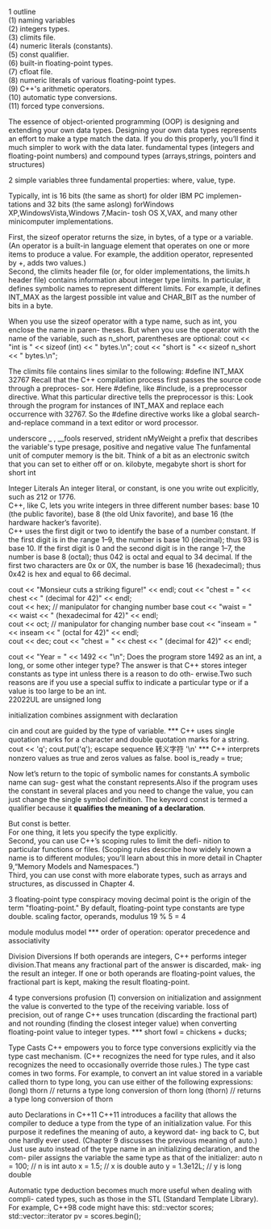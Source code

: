 1 outline  
(1) naming variables   
(2) integers types.   
(3) climits file.  
(4) numeric literals (constants).  
(5) const qualifier.  
(6) built-in floating-point types.  
(7) cfloat file.  
(8) numeric literals of various floating-point types.  
(9) C++'s arithmetic operators.  
(10) automatic type conversions.  
(11) forced type conversions.  

The essence of object-oriented programming (OOP) is designing and extending your own data types. Designing your own data types represents an effort to make a type match the data. If you do this properly, you’ll find it much simpler to work with the data later.
fundamental types (integers and floating-point numbers) and compound types (arrays,strings, pointers and structures)

2 simple variables
three fundamental properties: where, value, type. 

Typically, int is 16 bits (the same as short) for older IBM PC implemen- tations and 32 bits (the same aslong) forWindows XP,WindowsVista,Windows 7,Macin- tosh OS X,VAX, and many other minicomputer implementations.   

First, the sizeof operator returns the size, in bytes, of a type or a variable. (An operator is a built-in language element that operates on one or more items to produce a value. For example, the addition operator, represented by +, adds two values.)   
Second, the climits header file (or, for older implementations, the limits.h header file) contains information about integer type limits. In particular, it defines symbolic names to represent different limits. For example, it defines INT_MAX as the largest possible int value and CHAR_BIT as the number of bits in a byte. 

When you use the sizeof operator with a type name, such as int, you enclose the name in paren- theses. But when you use the operator with the name of the variable, such as n_short, parentheses are optional:
cout << "int is " << sizeof (int) << " bytes.\n"; cout << "short is " << sizeof n_short << " bytes.\n";

The climits file contains lines similar to the following:
#define INT_MAX 32767
Recall that the C++ compilation process first passes the source code through a preproces- sor. Here #define, like #include, is a preprocessor directive. What this particular directive tells the preprocessor is this: Look through the program for instances of INT_MAX and replace each occurrence with 32767. So the #define directive works like a global search- and-replace command in a text editor or word processor.


underscore _ , __fools reserved, strident
nMyWeight a prefix that describes the variable's type
presage, positive and negative value
The funfamental unit of computer memory is the bit.
Think of a bit as an electronic switch that you can set to either off or on.
kilobyte, megabyte
short is short for short int


Integer Literals
An integer literal, or constant, is one you write out explicitly, such as 212 or 1776.    
C++, like C, lets you write integers in three different number bases: base 10 (the public favorite), base 8 (the old Unix favorite), and base 16 (the hardware hacker’s favorite).   
C++ uses the first digit or two to identify the base of a number constant. If the first digit is in the range 1–9, the number is base 10 (decimal); thus 93 is base 10. If the first digit is 0 and the second digit is in the range 1–7, the number is base 8 (octal); thus 042 is octal and equal to 34 decimal. If the first two characters are 0x or 0X, the number is base 16 (hexadecimal); thus 0x42 is hex and equal to 66 decimal.


cout << "Monsieur cuts a striking figure!" << endl;
cout << "chest = " << chest << " (decimal for 42)" << endl;   
cout << hex; // manipulator for changing number base
cout << "waist = " << waist << " (hexadecimal for 42)" << endl;    
cout << oct; // manipulator for changing number base
cout << "inseam = " << inseam << " (octal for 42)" << endl;   
cout << dec;
cout << "chest = " << chest << " (decimal for 42)" << endl;



cout << "Year = " << 1492 << "\n";
Does the program store 1492 as an int, a long, or some other integer type? The answer is that C++ stores integer constants as type int unless there is a reason to do oth- erwise.Two such reasons are if you use a special suffix to indicate a particular type or if a value is too large to be an int.  
22022UL are unsigned long


initialization combines assignment with declaration

cin and cout are guided by the type of variable.
*** C++ uses single quotation marks for a character and double quotation marks for a string.
cout << 'q'; cout.put('q');
escape sequence 转义字符 '\n'
*** C++ interprets nonzero values as true and zeros values as false.
bool is_ready = true;

Now let’s return to the topic of symbolic names for constants.A symbolic name can sug- gest what the constant represents.Also if the program uses the constant in several places and you need to change the value, you can just change the single symbol definition.
The keyword const is termed a qualifier because it __qualifies the meaning of a declaration__.  

But const is better.   
For one thing, it lets you specify the type explicitly.   
Second, you can use C++’s scoping rules to limit the defi- nition to particular functions or files. (Scoping rules describe how widely known a name is to different modules; you’ll learn about this in more detail in Chapter 9,“Memory Models and Namespaces.”)    
Third, you can use const with more elaborate types, such as arrays and structures, as discussed in Chapter 4.

3 floating-point type
conspiracy
moving decimal point is the origin of the term "floating-point."
By default, floating-point type constants are type double.
scaling factor, operands, modulus 19 % 5 = 4

module modulus model
*** order of operation: operator precedence and associativity


Division Diversions
If both operands are integers, C++ performs integer division.That means any fractional part of the answer is discarded, mak- ing the result an integer. If one or both operands are floating-point values, the fractional part is kept, making the result floating-point. 

4 type conversions
profusion
(1) conversion on initialization and assignment
the value is converted to the type of the receiving variable.
loss of precision, out of range
C++ uses truncation (discarding the fractional part) and not rounding (finding the closest integer value) when converting floating-point value to integer types.
*** short fowl = chickens + ducks;


Type Casts
C++ empowers you to force type conversions explicitly via the type cast mechanism. (C++ recognizes the need for type rules, and it also recognizes the need to occasionally override those rules.) The type cast comes in two forms. For example, to convert an int value stored in a variable called thorn to type long, you can use either of the following expressions:
(long) thorn // returns a type long conversion of thorn 
long (thorn) // returns a type long conversion of thorn


auto Declarations in C++11
C++11 introduces a facility that allows the compiler to deduce a type from the type of an initialization value. For this purpose it redefines the meaning of auto, a keyword dat- ing back to C, but one hardly ever used. (Chapter 9 discusses the previous meaning of auto.) Just use auto instead of the type name in an initializing declaration, and the com- piler assigns the variable the same type as that of the initializer:
auto n = 100; // n is int
auto x = 1.5; // x is double auto y = 1.3e12L; // y is long double

Automatic type deduction becomes much more useful when dealing with compli- cated types, such as those in the STL (Standard Template Library). For example, C++98 code might have this:
std::vector<double> scores; std::vector<double>::iterator pv = scores.begin();






